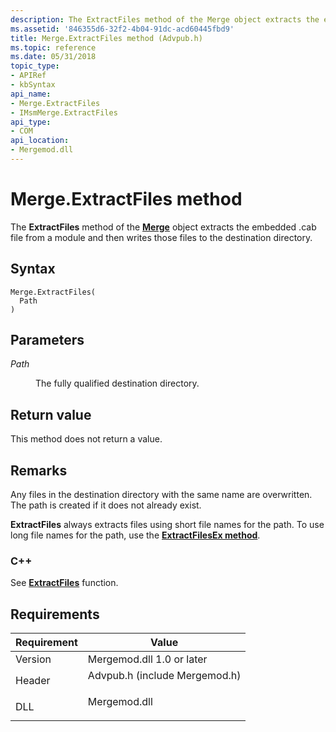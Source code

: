 ```yaml
---
description: The ExtractFiles method of the Merge object extracts the embedded .cab file from a module and then writes those files to the destination directory.
ms.assetid: '846355d6-32f2-4b04-91dc-acd60445fbd9'
title: Merge.ExtractFiles method (Advpub.h)
ms.topic: reference
ms.date: 05/31/2018
topic_type: 
- APIRef
- kbSyntax
api_name: 
- Merge.ExtractFiles
- IMsmMerge.ExtractFiles
api_type: 
- COM
api_location: 
- Mergemod.dll
---
```


# Merge.ExtractFiles method

The **ExtractFiles** method of the [**Merge**](merge-object.md) object extracts the embedded .cab file from a module and then writes those files to the destination directory.

## Syntax


```JScript
Merge.ExtractFiles(
  Path
)
```



## Parameters

<dl> <dt>

*Path* 
</dt> <dd>

The fully qualified destination directory.

</dd> </dl>

## Return value

This method does not return a value.

## Remarks

Any files in the destination directory with the same name are overwritten. The path is created if it does not already exist.

**ExtractFiles** always extracts files using short file names for the path. To use long file names for the path, use the [**ExtractFilesEx method**](merge-extractfilesex.md).

### C++

See [**ExtractFiles**](/windows/win32/api/mergemod/nf-mergemod-imsmmerge-extractfiles) function.

## Requirements



| Requirement | Value |
|--------------------|----------------------------------------------------------------------------------------------------------|
| Version<br/> | Mergemod.dll 1.0 or later<br/>                                                                     |
| Header<br/>  | <dl> <dt>Advpub.h (include Mergemod.h)</dt> </dl> |
| DLL<br/>     | <dl> <dt>Mergemod.dll</dt> </dl>                  |



 

 
